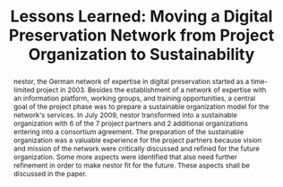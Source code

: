 ---
abstract: nestor, the German network of expertise in digital preservation started
  as a time-limited project in 2003. Besides the establishment of a network of expertise
  with an information platform, working groups, and training opportunities, a central
  goal of the project phase was to prepare a sustainable organization model for the
  network's services. In July 2009, nestor transformed into a sustainable organization
  with 6 of the 7 project partners and 2 additional organizations entering into a
  consortium agreement. The preparation of the sustainable organization was a valuable
  experience for the project partners because vision and mission of the network were
  critically discussed and refined for the future organization. Some more aspects
  were identified that also need further refinement in order to make nestor fit for
  the future. These aspects shall be discussed in the paper.
creators:
- Schrimpf, Sabine
date: null
document_url: https://services.phaidra.univie.ac.at/api/object/o:294002/download
grand_parent: iPRES
institutions: []
keywords:
- san francisco
landing_page_url: https://phaidra.univie.ac.at/o:294002
language: eng
layout: publication
license: CC BY-SA 3.0 AT
notes_url: null
parent: iPRES 2009
presentation_url: null
publication_type: paper
size: 760132
source_name: iPRES
title: 'Lessons Learned: Moving a Digital Preservation Network from Project Organization
  to Sustainability'
year: 2009
---